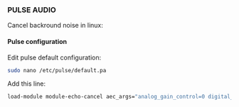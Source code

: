 ### PULSE AUDIO 

Cancel backround noise in linux:

#### Pulse configuration

Edit pulse default configuration:

```bash
sudo nano /etc/pulse/default.pa
```

Add this line:

```bash
load-module module-echo-cancel aec_args="analog_gain_control=0 digital_gain_control=0"
```

